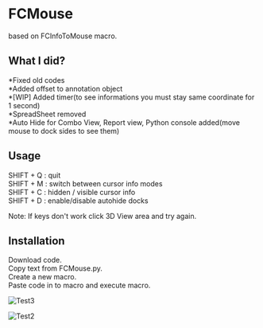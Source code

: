 # FCMouse  
based on FCInfoToMouse macro. 

## What I did?  
*Fixed old codes  
*Added offset to annotation object  
*[WIP] Added timer(to see informations you must stay same coordinate for 1 second)  
*SpreadSheet removed  
*Auto Hide for Combo View, Report view, Python console added(move mouse to dock sides to see them)  

## Usage  
SHIFT + Q : quit  
SHIFT + M : switch between cursor info modes  
SHIFT + C : hidden / visible cursor info  
SHIFT + D : enable/disable autohide docks  

Note: If keys don't work click 3D View area and try again.  

## Installation
Download code.  
Copy text from FCMouse.py.  
Create a new macro.  
Paste code in to macro and execute macro.  



![Test3](https://user-images.githubusercontent.com/3831435/76328875-e6b31c80-62fc-11ea-8a9f-68d0fbaeda19.gif)  


![Test2](https://user-images.githubusercontent.com/3831435/76305109-96749400-62d5-11ea-95f9-222187e40f3c.gif)
